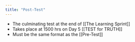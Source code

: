 ```yaml
---
title: "Post-Test"
---
```


- The culminating test at the end of [[The Learning Sprint]]<span id='0gpJ_2W-B'/>
- Takes place at 1500 hrs on Day 5 [[TEST for TRUTH]]<span id='WyzmVF4D5'/>
- Must be the same format as the [[Pre-Test]]<span id='pKeLN26jp'/>
